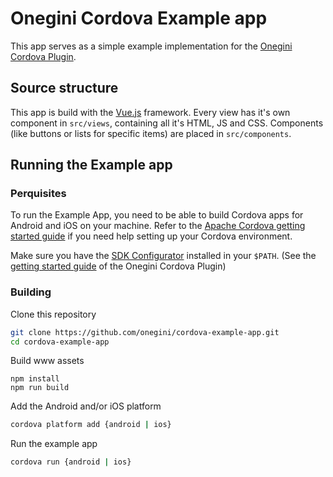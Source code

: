# Onegini Cordova Example app

This app serves as a simple example implementation for the [Onegini Cordova Plugin](https://github.com/onegini/cordova-plugin-onegini).

## Source structure
This app is build with the [Vue.js](https://vuejs.org) framework.
Every view has it's own component in `src/views`, containing all it's HTML, JS and CSS.
Components (like buttons or lists for specific items) are placed in `src/components`.

## Running the Example app

### Perquisites
To run the Example App, you need to be able to build Cordova apps for Android and iOS on your machine.
Refer to the [Apache Cordova getting started guide](https://cordova.apache.org/#getstarted) if you need help setting up your Cordova environment.

Make sure you have the [SDK Configurator](https://github.com/Onegini/onegini-sdk-configurator) installed in your `$PATH`.
(See the [getting started guide](https://docs.onegini.com/msp/latest/cordova-plugin/topics/getting-started.html#install-the-sdk-configurator) of the Onegini Cordova Plugin)

### Building
Clone this repository
```sh
git clone https://github.com/onegini/cordova-example-app.git
cd cordova-example-app
```

Build www assets
```
npm install
npm run build
```

Add the Android and/or iOS platform
```sh
cordova platform add {android | ios}
```

Run the example app
```sh
cordova run {android | ios}
```

